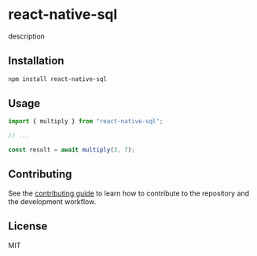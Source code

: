 # react-native-sql

description

## Installation

```sh
npm install react-native-sql
```

## Usage

```js
import { multiply } from "react-native-sql";

// ...

const result = await multiply(3, 7);
```

## Contributing

See the [contributing guide](CONTRIBUTING.md) to learn how to contribute to the repository and the development workflow.

## License

MIT
